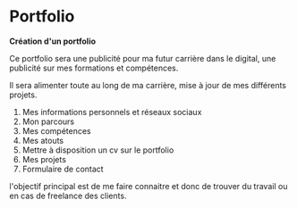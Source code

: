 # Portfolio

**Création d'un portfolio** 


Ce portfolio sera une publicité pour ma futur carrière dans le digital,
une publicité sur mes formations et compétences.

Il sera alimenter toute au long de ma carrière, mise à jour de mes différents projets.

1. Mes informations personnels et réseaux sociaux
2. Mon parcours
3. Mes compétences
3. Mes atouts 
4. Mettre à disposition un cv sur le portfolio
5. Mes projets
6. Formulaire de contact 

l'objectif principal est de me faire connaitre et donc de trouver du travail ou en cas 
de freelance des clients.
